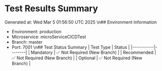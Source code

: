 # Test Results Summary
Generated at: Wed Mar  5 01:56:50 UTC 2025
\n## Environment Information
- Environment: production
- Microservice: microServiceCICDTest
- Branch: master
- Port: 7001
\n## Test Status Summary
| Test Type | Status |
|-----------|--------|
| Mandatory | ✅ Not Required (New Branch) |
| Recommended | ✅ Not Required (New Branch) |
| Optional | ✅ Not Required (New Branch) |
